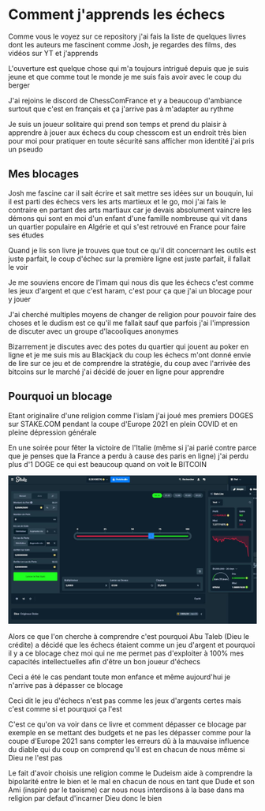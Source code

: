# Comment j'apprends les échecs

Comme vous le voyez sur ce repository j'ai fais la liste de quelques livres dont les auteurs me fascinent comme Josh, je regardes des films, des vidéos sur YT et j'apprends

L'ouverture est quelque chose qui m'a toujours intrigué depuis que je suis jeune et que comme tout le monde je me suis fais avoir avec le coup du berger

J'ai rejoins le discord de ChessComFrance et y a beaucoup d'ambiance surtout que c'est en français et ça j'arrive pas à m'adapter au rythme

Je suis un joueur solitaire qui prend son temps et prend du plaisir à apprendre à jouer aux échecs du coup chesscom est un endroit très bien pour moi pour pratiquer en toute sécurité sans afficher mon identité j'ai pris un pseudo 

## Mes blocages

Josh me fascine car il sait écrire et sait mettre ses idées sur un bouquin, lui il est parti des échecs vers les arts martieux et le go, moi j'ai fais le contraire en partant des arts martiaux car je devais absolument vaincre les démons qui sont en moi d'un enfant d'une famille nombreuse qui vit dans un quartier populaire en Algérie et qui s'est retrouvé en France pour faire ses études

Quand je lis son livre je trouves que tout ce qu'il dit concernant les outils est juste parfait, le coup d'échec sur la première ligne est juste parfait, il fallait le voir

Je me souviens encore de l'imam qui nous dis que les échecs c'est comme les jeux d'argent et que c'est haram, c'est pour ça que j'ai un blocage pour y jouer

J'ai cherché multiples moyens de changer de religion pour pouvoir faire des choses et le dudism est ce qu'il me fallait sauf que parfois j'ai l'impression de discuter avec un groupe d'lacooliques anonymes

Bizarrement je discutes avec des potes du quartier qui jouent au poker en ligne et je me suis mis au Blackjack du coup les échecs m'ont donné envie de lire sur ce jeu et de comprendre la stratégie, du coup avec l'arrivée des bitcoins sur le marché j'ai décidé de jouer en ligne pour apprendre

## Pourquoi un blocage

Etant originalire d'une religion comme l'islam j'ai joué mes premiers DOGES sur STAKE.COM pendant la coupe d'Europe 2021 en plein COVID et en pleine dépression générale

En une soirée pour fêter la victoire de l'Italie (même si j'ai parié contre parce que je penses que la France a perdu à cause des paris en ligne) j'ai perdu plus d'1 DOGE ce qui est beaucoup quand on voit le BITCOIN

![](pertes.jpg)

Alors ce que l'on cherche à comprendre c'est pourquoi Abu Taleb (Dieu le crédite) a décidé que les échecs étaient comme un jeu d'argent et pourquoi il y a ce blocage chez moi qui ne me permet pas d'exploiter à 100% mes capacités intellectuelles afin d'être un bon joueur d'échecs

Ceci a été le cas pendant toute mon enfance et même aujourd'hui je n'arrive pas à dépasser ce blocage

Ceci dit le jeu d'échecs n'est pas comme les jeux d'argents certes mais c'est comme si et pourquoi ça l'est 

C'est ce qu'on va voir dans ce livre et comment dépasser ce blocage par exemple en se mettant des budgets et ne pas les dépasser comme pour la coupe d'Europe 2021 sans compter les erreurs dû à la mauvaise influence du diable qui du coup on comprend qu'il est en chacun de nous même si Dieu ne l'est pas

Le fait d'avoir choisis une religion comme le Dudeism aide à comprendre la bipolarité entre le bien et le mal en chacun de nous en tant que Dude et son Ami (inspiré par le taoisme) car nous nous interdisons à la base dans ma religion par defaut d'incarner Dieu donc le bien
